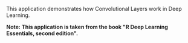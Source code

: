 This application demonstrates how Convolutional Layers work in Deep Learning.

**Note: This application is taken from the book "R Deep Learning Essentials, second edition".**
  
  